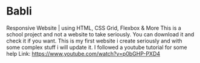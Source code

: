 # Babli
Responsive Website | using HTML, CSS Grid, Flexbox &amp; More
This is a school project and not a website to take seriously. You can download it and check it if you want. 
This is my first website i create seriously and with some complex stuff i will update it. I followed a youtube tutorial for some help
Link: https://www.youtube.com/watch?v=p0bGHP-PXD4
